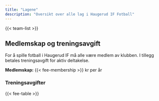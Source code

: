 ```yaml
---
title: "Lagene"
description: "Oversikt over alle lag i Haugerud IF Fotball"
---
```


{{< team-list >}}

## Medlemskap og treningsavgift

For å spille fotball i Haugerud IF må alle være medlem av klubben. I tillegg betales treningsavgift for aktiv deltakelse.

**Medlemskap:** {{< fee-membership >}} kr per år

### Treningsavgifter

{{< fee-table >}}